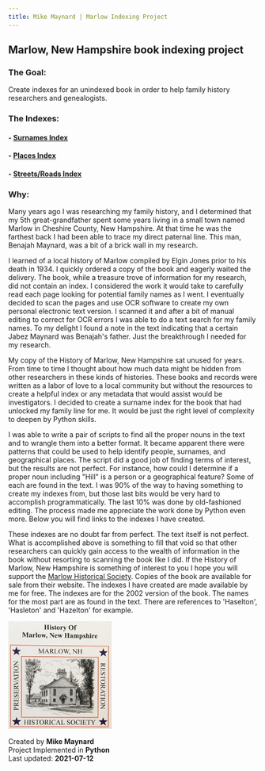 ```yaml
---
title: Mike Maynard | Marlow Indexing Project
---
```

## Marlow, New Hampshire book indexing project

### The Goal:
Create indexes for an unindexed book in order to help family history researchers and genealogists.

### The Indexes:

#### - [Surnames Index](Surname.txt)
#### - [Places Index](Places.txt)
#### - [Streets/Roads Index](Streets.txt)

### Why:

Many years ago I was researching my family history, and I determined that my 5th great-grandfather spent some years living in a small town named Marlow in Cheshire County, New Hampshire. At that time he was the farthest back I had been able to trace my direct paternal line.  This man, Benajah Maynard, was a bit of a brick wall in my research.

I learned of a local history of Marlow compiled by Elgin Jones prior to his death in 1934. I quickly ordered a copy of the book and eagerly waited the delivery.  The book, while a treasure trove of information for my research, did not contain an index. I considered the work it would take to carefully read each page looking for potential family names as I went. I eventually decided to scan the pages and use OCR software to create my own personal electronic text version.  I scanned it and after a bit of manual editing to correct for OCR errors I was able to do a text search for my family names.  To my delight I found a note in the text indicating that a certain Jabez Maynard was Benajah's father.  Just the breakthrough I needed for my research.

My copy of the History of Marlow, New Hampshire sat unused for years.  From time to time I thought about how much data might be hidden from other researchers in these kinds of histories.  These books and records were written as a labor of love to a local community but without the resources to create a helpful index or any metadata that would assist would be investigators. I decided to create a surname index for the book that had unlocked my family line for me.  It would be just the right level of complexity to deepen by Python skills.

I was able to write a pair of scripts to find all the proper nouns in the text and to wrangle them into a better format. It became apparent there were patterns that could be used to help identify people, surnames, and geographical places. The script did a good job of finding terms of interest, but the results are not perfect. For instance, how could I determine if a proper noun including "Hill" is a person or a geographical feature? Some of each are found in the text.  I was 90% of the way to having something to create my indexes from, but those last bits would be very hard to accomplish programmatically.  The last 10% was done by old-fashioned editing. The process made me appreciate the work done by Python even more. Below you will find links to the indexes I have created.



These indexes are no doubt far from perfect. The text itself is not perfect. What is accomplished above is something to fill that void so that other researchers can quickly gain access to the wealth of information in the book without resorting to scanning the book like I did.  If the History of Marlow, New Hampshire is something of interest to you I hope you will support the [Marlow Historical Society](http://www.marlownewhampshire.org/marlow-historical-society.php).  Copies of the book are available for sale from their website.  The indexes I have created are made available by me for free. The indexes are for the 2002 version of the book. The names for the most part are as found in the text. There are references to 'Haselton', 'Hasleton' and 'Hazelton' for example.

![History of Marlow cover picture](marlow_cover.png)

Created by **Mike Maynard**<BR>
Project Implemented in **Python**<BR>
Last updated:  **2021-07-12**

